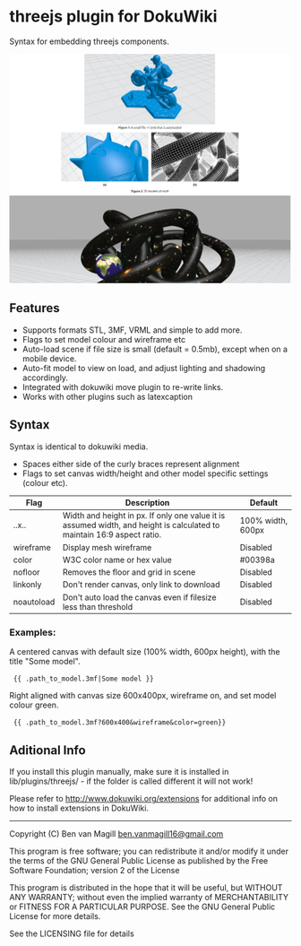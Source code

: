# threejs plugin for DokuWiki

Syntax for embedding threejs components.

![Example output](example.png "Example output")


## Features

 - Supports formats STL, 3MF, VRML and simple to add more. 
 - Flags to set model colour and wireframe etc
 - Auto-load scene if file size is small (default = 0.5mb), except when on a mobile device.
 - Auto-fit model to view on load, and adjust lighting and shadowing accordingly. 
 - Integrated with dokuwiki move plugin to re-write links.
 - Works with other plugins such as latexcaption

## Syntax
Syntax is identical to dokuwiki media.
 - Spaces either side of the curly braces represent alignment
 - Flags to set canvas width/height and other model specific settings (colour etc).
 
|Flag|Description  | Default
|--|--|--|
| ..x.. | Width and height in px. If only one value it is assumed width, and height is calculated to maintain 16:9 aspect ratio.  | 100% width, 600px |
| wireframe | Display mesh wireframe | Disabled | 
| color | W3C color name or hex value | #00398a |
| nofloor | Removes the floor and grid in scene | Disabled |
| linkonly | Don't render canvas, only link to download | Disabled |
| noautoload | Don't auto load the canvas even if filesize less than threshold | Disabled |


### Examples:
A centered canvas with default size (100% width, 600px height), with the title "Some model".

     {{ .path_to_model.3mf|Some model }}

Right aligned with canvas size 600x400px, wireframe on, and set model colour green.

     {{ .path_to_model.3mf?600x400&wireframe&color=green}}

## Aditional Info

If you install this plugin manually, make sure it is installed in
lib/plugins/threejs/ - if the folder is called different it
will not work!

Please refer to http://www.dokuwiki.org/extensions for additional info
on how to install extensions in DokuWiki.

----
Copyright (C) Ben van Magill <ben.vanmagill16@gmail.com>

This program is free software; you can redistribute it and/or modify
it under the terms of the GNU General Public License as published by
the Free Software Foundation; version 2 of the License

This program is distributed in the hope that it will be useful,
but WITHOUT ANY WARRANTY; without even the implied warranty of
MERCHANTABILITY or FITNESS FOR A PARTICULAR PURPOSE.  See the
GNU General Public License for more details.

See the LICENSING file for details
